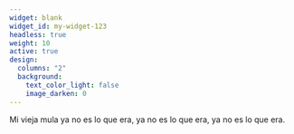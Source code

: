 ```yaml
---
widget: blank
widget_id: my-widget-123
headless: true
weight: 10
active: true
design:
  columns: "2"
  background:
    text_color_light: false
    image_darken: 0
---
```



Mi vieja mula ya no es lo que era, ya no es lo que era, ya no es lo que era.